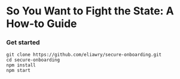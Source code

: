 # So You Want to Fight the State: A How-to Guide


### Get started

```
git clone https://github.com/eliawry/secure-onboarding.git
cd secure-onboarding
npm install
npm start
```

